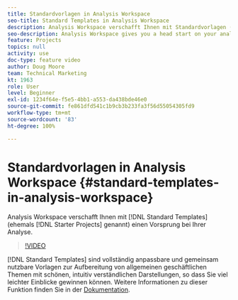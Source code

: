 ```yaml
---
title: Standardvorlagen in Analysis Workspace
seo-title: Standard Templates in Analysis Workspace
description: Analysis Workspace verschafft Ihnen mit Standardvorlagen (ehemals „Starterprojekte“ genannt) einen Vorsprung bei Ihrer Analyse.
seo-description: Analysis Workspace gives you a head start on your analysis with Standard Templates (formerly called Starter Projects)
feature: Projects
topics: null
activity: use
doc-type: feature video
author: Doug Moore
team: Technical Marketing
kt: 1963
role: User
level: Beginner
exl-id: 1234f64e-f5e5-4bb1-a553-da438bde46e0
source-git-commit: fe861dfd541c1b9cb3b233fa3f56d55054305fd9
workflow-type: tm+mt
source-wordcount: '83'
ht-degree: 100%

---
```


# Standardvorlagen in Analysis Workspace {#standard-templates-in-analysis-workspace}

Analysis Workspace verschafft Ihnen mit [!DNL Standard Templates] (ehemals [!DNL Starter Projects] genannt) einen Vorsprung bei Ihrer Analyse.

>[!VIDEO](https://video.tv.adobe.com/v/23960/?quality=12)

[!DNL Standard Templates] sind vollständig anpassbare und gemeinsam nutzbare Vorlagen zur Aufbereitung von allgemeinen geschäftlichen Themen mit schönen, intuitiv verständlichen Darstellungen, so dass Sie viel leichter Einblicke gewinnen können. Weitere Informationen zu dieser Funktion finden Sie in der [Dokumentation](https://experienceleague.adobe.com/docs/analytics/analyze/analysis-workspace/build-workspace-project/starter-projects.html?lang=de).

